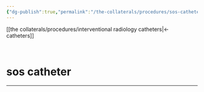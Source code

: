 ```yaml
---
{"dg-publish":true,"permalink":"/the-collaterals/procedures/sos-catheter/"}
---
```



[[the collaterals/procedures/interventional radiology catheters\|← catheters]]

<br>

# sos catheter
---

